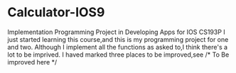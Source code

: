 # Calculator-IOS9
Implementation Programming Project in Developing Apps for IOS CS193P 
I just started learning this course,and this is my programming project for one and two.
Although I implement all the functions as asked to,I think there's a lot to be imprived. 
I haved marked three places to be improved,see /* To Be improved here */
